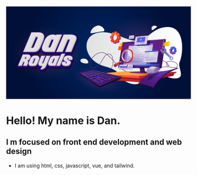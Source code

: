 ![Banner](Banner.png)


# Hello! My name is Dan. 

## I m focused on front end development and web design

- I am using html, css, javascript, vue, and tailwind. 
